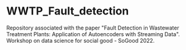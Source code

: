 # WWTP_Fault_detection
Repository associated with the paper  "Fault Detection in Wastewater Treatment Plants: Application of Autoencoders with Streaming Data". Workshop on data science for social good - SoGood 2022.
